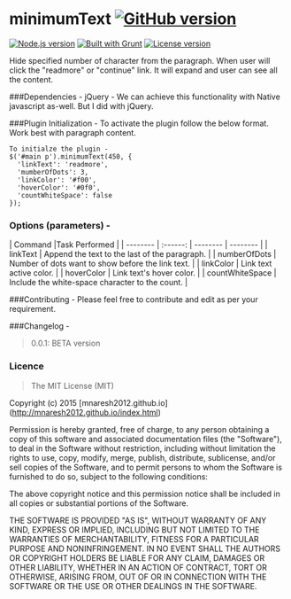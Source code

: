 minimumText [![GitHub version](http://img.shields.io/badge/version-0.0.1-brightgreen.svg)]()
===========

[![Node.js version](http://img.shields.io/badge/Node.js-%3E%200.10-brightgreen.svg)]() [![Built with Grunt](http://cdn.gruntjs.com/builtwith.png)](http://gruntjs.com/)  [![License version](http://img.shields.io/badge/License-MIT-red.svg)]()

Hide specified number of character from the paragraph. When user will click the "readmore" or "continue" link. It will expand and user can see all the content.

###Dependencies - 
jQuery - We can achieve this functionality with Native javascript as-well. But I did with jQuery.

###Plugin Initialization -
To activate the plugin follow the below format.
Work best with paragraph content.
```
To initialze the plugin -
$('#main p').minimumText(450, {
  'linkText': 'readmore',
  'mumberOfDots': 3,
  'linkColor': '#f00',
  'hoverColor': '#0f0',
  'countWhiteSpace': false
});
```
### Options (parameters) - 
| Command  |Task Performed                  |
| -------- | :------: | -------- | -------- |
| linkText  | Append the text to the last of the paragraph.      |
| numberOfDots  | Number of dots want to show before the link text.      |
| linkColor  | Link text active color.      |
| hoverColor  | Link text's hover color.     |
| countWhiteSpace  | Include the white-space character to the count.      |


###Contributing -
Please feel free to contribute and edit as per your requirement.

###Changelog -
> 0.0.1: BETA version

### Licence
> The MIT License (MIT)

Copyright (c) 2015 [mnaresh2012.github.io] (http://mnaresh2012.github.io/index.html)

Permission is hereby granted, free of charge, to any person obtaining a copy of this software and associated documentation files (the "Software"), to deal in the Software without restriction, including without limitation the rights to use, copy, modify, merge, publish, distribute, sublicense, and/or sell copies of the Software, and to permit persons to whom the Software is furnished to do so, subject to the following conditions:

The above copyright notice and this permission notice shall be included in all copies or substantial portions of the Software.

THE SOFTWARE IS PROVIDED "AS IS", WITHOUT WARRANTY OF ANY KIND, EXPRESS OR IMPLIED, INCLUDING BUT NOT LIMITED TO THE WARRANTIES OF MERCHANTABILITY, FITNESS FOR A PARTICULAR PURPOSE AND NONINFRINGEMENT. IN NO EVENT SHALL THE AUTHORS OR COPYRIGHT HOLDERS BE LIABLE FOR ANY CLAIM, DAMAGES OR OTHER LIABILITY, WHETHER IN AN ACTION OF CONTRACT, TORT OR OTHERWISE, ARISING FROM, OUT OF OR IN CONNECTION WITH THE SOFTWARE OR THE USE OR OTHER DEALINGS IN THE SOFTWARE.

